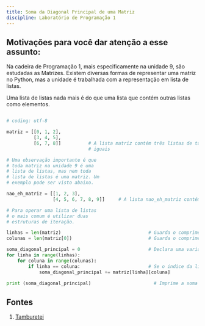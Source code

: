 ```yaml
---
title: Soma da Diagonal Principal de uma Matriz
discipline: Laboratório de Programação 1
---
```


## Motivações para você dar atenção a esse assunto:
Na cadeira de Programação 1, mais especificamente na unidade 9,  são estudadas as Matrizes.
Existem diversas formas de representar uma matriz no Python, mas a unidade é trabalhada com a representação em lista de listas.

Uma lista de listas nada mais é do que uma lista que contém outras listas como elementos.

```python

# coding: utf-8

matriz = [[0, 1, 2],
          [3, 4, 5],
          [6, 7, 8]]          # A lista matriz contém três listas de tamanhos
                              # iguais

# Uma observação importante é que
# toda matriz na unidade 9 é uma
# lista de listas, mas nem toda
# lista de listas é uma matriz. Um
# exemplo pode ser visto abaixo.

nao_eh_matriz = [[1, 2, 3],
                 [4, 5, 6, 7, 8, 9]]     # A lista nao_eh_matriz contém duas listas de tamanhos diferentes.

# Para operar uma lista de listas
# o mais comum é utilizar duas
# estruturas de iteração.

linhas = len(matriz)                                # Guarda o comprimento da matriz (quantidade de linhas)
colunas = len(matriz[0])                            # Guarda o comprimento da primeira lista da matriz (quantidade de colunas)

soma_diagonal_principal = 0                         # Declara uma variável para somar a diagonal principal da matriz
for linha in range(linhas):
    for coluna in range(colunas):
        if linha == coluna:                         # Se o indice da linha for igual ao da coluna, soma o número
            soma_diagonal_principal += matriz[linha][coluna]

print (soma_diagonal_principal)                       # Imprime a soma total da diagonal principal: 0 + 4 + 8 = 12

```
## Fontes 

1. <a href= "https://github.com/OpenDevUFCG/Tamburetei" target="_blank"> Tamburetei </a>

